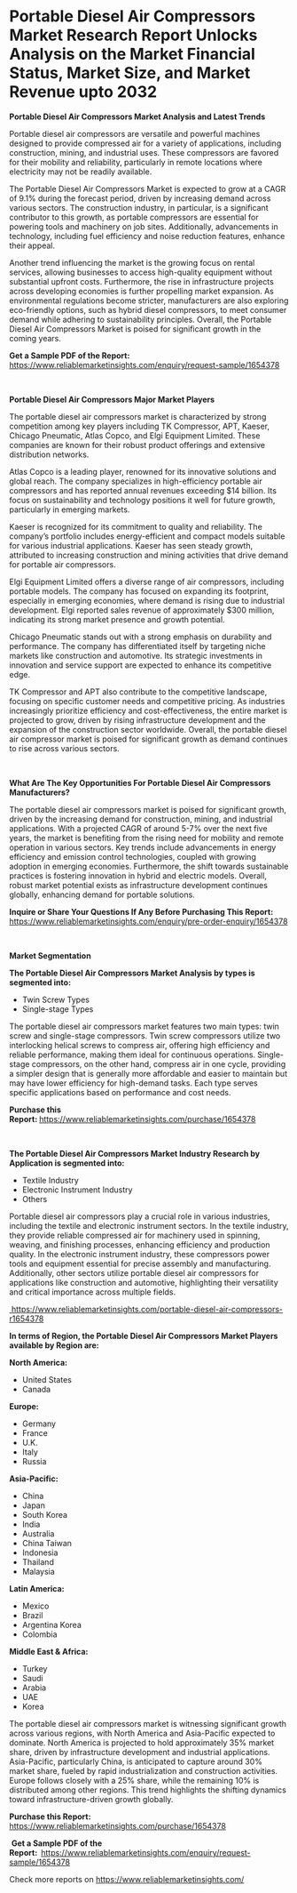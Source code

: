 <p><h1>Portable Diesel Air Compressors Market Research Report Unlocks Analysis on the Market Financial Status, Market Size, and Market Revenue upto 2032</h1></p><p><strong>Portable Diesel Air Compressors Market Analysis and Latest Trends</strong></p>
<p><p>Portable diesel air compressors are versatile and powerful machines designed to provide compressed air for a variety of applications, including construction, mining, and industrial uses. These compressors are favored for their mobility and reliability, particularly in remote locations where electricity may not be readily available. </p><p>The Portable Diesel Air Compressors Market is expected to grow at a CAGR of 9.1% during the forecast period, driven by increasing demand across various sectors. The construction industry, in particular, is a significant contributor to this growth, as portable compressors are essential for powering tools and machinery on job sites. Additionally, advancements in technology, including fuel efficiency and noise reduction features, enhance their appeal. </p><p>Another trend influencing the market is the growing focus on rental services, allowing businesses to access high-quality equipment without substantial upfront costs. Furthermore, the rise in infrastructure projects across developing economies is further propelling market expansion. As environmental regulations become stricter, manufacturers are also exploring eco-friendly options, such as hybrid diesel compressors, to meet consumer demand while adhering to sustainability principles. Overall, the Portable Diesel Air Compressors Market is poised for significant growth in the coming years.</p></p>
<p><strong>Get a Sample PDF of the Report:&nbsp;</strong> <a href="https://www.reliablemarketinsights.com/enquiry/request-sample/1654378?utm_campaign=2110&utm_medium=2&utm_source=Github&utm_content=ia&utm_term=23022025&utm_id=portable-diesel-air-compressors">https://www.reliablemarketinsights.com/enquiry/request-sample/1654378</a></p>
<p>&nbsp;</p>
<p><strong>Portable Diesel Air Compressors Major Market Players</strong></p>
<p><p>The portable diesel air compressors market is characterized by strong competition among key players including TK Compressor, APT, Kaeser, Chicago Pneumatic, Atlas Copco, and Elgi Equipment Limited. These companies are known for their robust product offerings and extensive distribution networks.</p><p>Atlas Copco is a leading player, renowned for its innovative solutions and global reach. The company specializes in high-efficiency portable air compressors and has reported annual revenues exceeding $14 billion. Its focus on sustainability and technology positions it well for future growth, particularly in emerging markets.</p><p>Kaeser is recognized for its commitment to quality and reliability. The company’s portfolio includes energy-efficient and compact models suitable for various industrial applications. Kaeser has seen steady growth, attributed to increasing construction and mining activities that drive demand for portable air compressors.</p><p>Elgi Equipment Limited offers a diverse range of air compressors, including portable models. The company has focused on expanding its footprint, especially in emerging economies, where demand is rising due to industrial development. Elgi reported sales revenue of approximately $300 million, indicating its strong market presence and growth potential.</p><p>Chicago Pneumatic stands out with a strong emphasis on durability and performance. The company has differentiated itself by targeting niche markets like construction and automotive. Its strategic investments in innovation and service support are expected to enhance its competitive edge.</p><p>TK Compressor and APT also contribute to the competitive landscape, focusing on specific customer needs and competitive pricing. As industries increasingly prioritize efficiency and cost-effectiveness, the entire market is projected to grow, driven by rising infrastructure development and the expansion of the construction sector worldwide. Overall, the portable diesel air compressor market is poised for significant growth as demand continues to rise across various sectors.</p></p>
<p>&nbsp;</p>
<p><strong>What Are The Key Opportunities For Portable Diesel Air Compressors Manufacturers?</strong></p>
<p><p>The portable diesel air compressors market is poised for significant growth, driven by the increasing demand for construction, mining, and industrial applications. With a projected CAGR of around 5-7% over the next five years, the market is benefiting from the rising need for mobility and remote operation in various sectors. Key trends include advancements in energy efficiency and emission control technologies, coupled with growing adoption in emerging economies. Furthermore, the shift towards sustainable practices is fostering innovation in hybrid and electric models. Overall, robust market potential exists as infrastructure development continues globally, enhancing demand for portable solutions.</p></p>
<p><strong>Inquire or Share Your Questions If Any Before Purchasing This Report:</strong> <a href="https://www.reliablemarketinsights.com/enquiry/pre-order-enquiry/1654378?utm_campaign=2110&utm_medium=2&utm_source=Github&utm_content=ia&utm_term=23022025&utm_id=portable-diesel-air-compressors">https://www.reliablemarketinsights.com/enquiry/pre-order-enquiry/1654378</a></p>
<p>&nbsp;</p>
<p><strong>Market Segmentation</strong></p>
<p><strong>The Portable Diesel Air Compressors Market Analysis by types is segmented into:</strong></p>
<p><ul><li>Twin Screw Types</li><li>Single-stage Types</li></ul></p>
<p><p>The portable diesel air compressors market features two main types: twin screw and single-stage compressors. Twin screw compressors utilize two interlocking helical screws to compress air, offering high efficiency and reliable performance, making them ideal for continuous operations. Single-stage compressors, on the other hand, compress air in one cycle, providing a simpler design that is generally more affordable and easier to maintain but may have lower efficiency for high-demand tasks. Each type serves specific applications based on performance and cost needs.</p></p>
<p><strong>Purchase this Report:&nbsp;</strong><a href="https://www.reliablemarketinsights.com/purchase/1654378?utm_campaign=2110&utm_medium=2&utm_source=Github&utm_content=ia&utm_term=23022025&utm_id=portable-diesel-air-compressors">https://www.reliablemarketinsights.com/purchase/1654378</a></p>
<p>&nbsp;</p>
<p><strong>The Portable Diesel Air Compressors Market Industry Research by Application is segmented into:</strong></p>
<p><ul><li>Textile Industry</li><li>Electronic Instrument Industry</li><li>Others</li></ul></p>
<p><p>Portable diesel air compressors play a crucial role in various industries, including the textile and electronic instrument sectors. In the textile industry, they provide reliable compressed air for machinery used in spinning, weaving, and finishing processes, enhancing efficiency and production quality. In the electronic instrument industry, these compressors power tools and equipment essential for precise assembly and manufacturing. Additionally, other sectors utilize portable diesel air compressors for applications like construction and automotive, highlighting their versatility and critical importance across multiple fields.</p></p>
<p><a href="https://www.reliablemarketinsights.com/portable-diesel-air-compressors-r1654378?utm_campaign=2110&utm_medium=2&utm_source=Github&utm_content=ia&utm_term=23022025&utm_id=portable-diesel-air-compressors">&nbsp;https://www.reliablemarketinsights.com/portable-diesel-air-compressors-r1654378</a></p>
<p><strong>In terms of Region, the Portable Diesel Air Compressors Market Players available by Region are:</strong></p>
<p>
    <p> <strong> North America: </strong>
        <ul>
            <li>United States</li>
            <li>Canada</li>
        </ul>
        </p> 
    <p> <strong> Europe: </strong>
        <ul>
            <li>Germany</li>
            <li>France</li>
            <li>U.K.</li>
            <li>Italy</li>
            <li>Russia</li>
        </ul>
        </p> 
    <p> <strong> Asia-Pacific: </strong>
        <ul>
            <li>China</li>
            <li>Japan</li>
            <li>South Korea</li>
            <li>India</li>
            <li>Australia</li>
            <li>China Taiwan</li>
            <li>Indonesia</li>
            <li>Thailand</li>
            <li>Malaysia</li>
        </ul>
        </p> 
    <p> <strong> Latin America: </strong>
        <ul>
            <li>Mexico</li>
            <li>Brazil</li>
            <li>Argentina Korea</li>
            <li>Colombia</li>
        </ul>
        </p> 
    <p> <strong> Middle East & Africa: </strong>
        <ul>
            <li>Turkey</li>
            <li>Saudi</li>
            <li>Arabia</li>
            <li>UAE</li>
            <li>Korea</li>
        </ul>
    </p>
    </p>
<p><p>The portable diesel air compressors market is witnessing significant growth across various regions, with North America and Asia-Pacific expected to dominate. North America is projected to hold approximately 35% market share, driven by infrastructure development and industrial applications. Asia-Pacific, particularly China, is anticipated to capture around 30% market share, fueled by rapid industrialization and construction activities. Europe follows closely with a 25% share, while the remaining 10% is distributed among other regions. This trend highlights the shifting dynamics toward infrastructure-driven growth globally.</p></p>
<p><strong>Purchase this Report: </strong><a href="https://www.reliablemarketinsights.com/purchase/1654378?utm_campaign=2110&utm_medium=2&utm_source=Github&utm_content=ia&utm_term=23022025&utm_id=portable-diesel-air-compressors">https://www.reliablemarketinsights.com/purchase/1654378</a></p>
<p>&nbsp;<strong>Get a Sample PDF of the Report:&nbsp;&nbsp;</strong><a href="https://www.reliablemarketinsights.com/enquiry/request-sample/1654378?utm_campaign=2110&utm_medium=2&utm_source=Github&utm_content=ia&utm_term=23022025&utm_id=portable-diesel-air-compressors">https://www.reliablemarketinsights.com/enquiry/request-sample/1654378</a></p>
<p><strong></strong></p>
<p>Check more reports on <a href="https://www.reliablemarketinsights.com/?utm_campaign=2110&utm_medium=2&utm_source=Github&utm_content=ia&utm_term=23022025&utm_id=portable-diesel-air-compressors">https://www.reliablemarketinsights.com/</a></p>